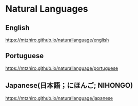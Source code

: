 # Natural Languages
## English
  <a href="https://mtzhiro.github.io/naturallanguage/english">https://mtzhiro.github.io/naturallanguage/english</a>
## Portuguese
  <a href="https://mtzhiro.github.io/naturallanguage/portuguese">https://mtzhiro.github.io/naturallanguage/portuguese</a>
## Japanese(日本語；にほんご; NIHONGO)
  <a href="https://mtzhiro.github.io/naturallanguage/japanese">https://mtzhiro.github.io/naturallanguage/japanese</a>
  
